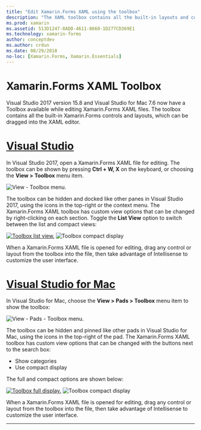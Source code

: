 ```yaml
---
title: "Edit Xamarin.Forms XAML using the toolbox"
description: "The XAML toolbox contains all the built-in layouts and controls, which can be dragged directly into an open XAML file."
ms.prod: xamarin
ms.assetid: 513D1247-8AD0-4611-8660-1D277CD369E1
ms.technology: xamarin-forms
author: conceptdev
ms.author: crdun
ms.date: 08/29/2018
no-loc: [Xamarin.Forms, Xamarin.Essentials]
---
```

# Xamarin.Forms XAML Toolbox

Visual Studio 2017 version 15.8 and Visual Studio for Mac 7.6 now have a Toolbox
available while editing Xamarin.Forms XAML files. The toolbox contains all the built-in
Xamarin.Forms controls and layouts, which can be dragged into the XAML editor.

# [Visual Studio](#tab/windows)

In Visual Studio 2017, open a Xamarin.Forms XAML file for editing. The toolbox can be shown
by pressing **Ctrl + W, X** on the keyboard, or choosing the **View > Toolbox** menu item.

![View - Toolbox menu.](toolbox-images/win-view-menu.png)

The toolbox can be hidden and docked like other panes in Visual Studio 2017, using the
icons in the top-right or the context menu. The Xamarin.Forms XAML toolbox has custom view options
that can be changed by right-clicking on each section. Toggle the **List View** option to switch between
the list and compact views:

[![Toolbox list view.](toolbox-images/win-full-display-sml.png)](toolbox-images/win-full-display.png#lightbox) ![Toolbox compact display](toolbox-images/win-compact-display.png)

When a Xamarin.Forms XAML file is opened for editing, drag any control or layout from the toolbox into the file, then take advantage of Intellisense to customize the user interface.

# [Visual Studio for Mac](#tab/macos)

In Visual Studio for Mac, choose the **View > Pads > Toolbox** menu item to
show the toolbox:

![View - Pads - Toolbox menu.](toolbox-images/mac-view-menu.png)

The toolbox can be hidden and pinned like other pads in Visual Studio for Mac, using the
icons in the top-right of the pad. The Xamarin.Forms XAML toolbox has custom view options
that can be changed with the buttons next to the search box:

- Show categories
- Use compact display

The full and compact options are shown below:

[![Toolbox full display.](toolbox-images/mac-full-display-sml.png)](toolbox-images/mac-full-display.png#lightbox) ![Toolbox compact display](toolbox-images/mac-compact-display.png)

When a Xamarin.Forms XAML file is opened for editing, drag any control or layout from the toolbox into the file, then take advantage of Intellisense to customize the user interface.

-----

